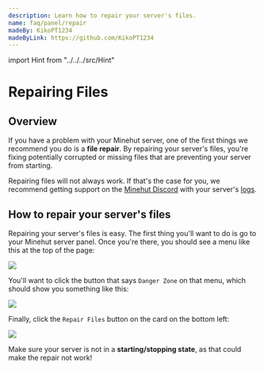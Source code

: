 ```yaml
---
description: Learn how to repair your server's files.
name: faq/panel/repair
madeBy: KikoPT1234
madeByLink: https://github.com/KikoPT1234
---
```


import Hint from "../../../src/Hint"

# Repairing Files

## Overview

If you have a problem with your Minehut server, one of the first things we recommend you do is a **file repair**. By repairing your server's files, you're fixing potentially corrupted or missing files that are preventing your server from starting.

<Hint severity="warning">Repairing files will not always work. If that's the case for you, we recommend getting support on the [Minehut Discord](https://discord.gg/minehut) with your server's [logs](/faq/panel/logs).</Hint>

## How to repair your server's files

Repairing your server's files is easy. The first thing you'll want to do is go to your Minehut server panel. Once you're there, you should see a menu like this at the top of the page:

![](/panel-menu.png)

You'll want to click the button that says `Danger Zone` on that menu, which should show you something like this:

![](/panel-danger.png)

Finally, click the `Repair Files` button on the card on the bottom left:

![](/panel-repair.png)

<Hint severity="warning">Make sure your server is not in a <strong>starting/stopping state</strong>, as that could make the repair not work!</Hint>

